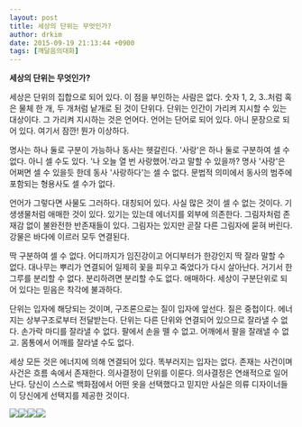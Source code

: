 ```yaml
---
layout: post
title: 세상의 단위는 무엇인가?
author: drkim
date: 2015-09-19 21:13:44 +0900
tags: [깨달음의대화]
---
```

**세상의 단위는 무엇인가?**

  


세상은 단위의 집합으로 되어 있다. 이 점을 부인하는 사람은 없다. 숫자 1, 2, 3..처럼 혹은 물체 한 개, 두 개처럼 낱개로 된 것이 단위다. 단위는 인간이 가리켜 지시할 수 있는 대상이다. 그 가리켜 지시하는 것은 언어다. 언어는 단어로 되어 있다. 아니 문장으로 되어 있다. 여기서 잠깐! 뭔가 이상하다. 

  


명사는 하나 둘로 구분이 가능하나 동사는 헷갈린다. '사랑'은 하나 둘로 구분하여 셀 수 없다. 아니 셀 수도 있다. '나 오늘 열 번 사랑했어.'라고 말할 수 있을까? 명사 '사랑'은 어쩌면 셀 수 있을듯 한데 동사 '사랑하다'는 셀 수 없다. 문법적 의미에서 동사의 범주에 포함되는 형용사도 셀 수가 없다. 

  


언어가 그렇다면 사물도 그러하다. 대칭되어 있다. 사실 많은 것이 셀 수 없는 것이다. 기생생물처럼 애매한 것이 있다. 있기는 있는데 에너지를 외부에 의존한다. 그림자처럼 존재감 없이 불완전한 반존재들이 있다. 그림자는 있지만 곧잘 다른 그림자에 묻혀 버린다. 강물은 바다에 이르러 모두 연결된다. 

  


딱 구분하여 셀 수 없다. 어디까지가 임진강이고 어디부터가 한강인지 딱 잘라 말할 수 없다. 대나무는 뿌리가 연결되어 일제히 꽃을 피우고 죽었다가 다시 살아난다. 거기서 한 그루를 분리할 수 없다. 분리하려면 분리할 수도 없다. 애매하다. 세상이 구분단위로 되어 있다는 믿음은 착각에 불과하다. 

  


단위는 입자에 해당되는 것이며, 구조론으로는 질이 입자에 앞선다. 질은 중첩이다. 에너지는 상부구조로부터 전달받는다. 단위는 다른 단위와 연결되어 있으므로 잘라낼 수 없다. 손가락 마디를 잘라낼 수 없다. 팔에서 손을 뗄 수 없고. 어깨에서 팔을 잘래낼 수 없고. 몸통에서 어깨를 잘라낼 수도 없다. 

  


세상 모든 것은 에너지에 의해 연결되어 있다. 똑부러지는 입자는 없다. 존재는 사건이며 사건은 흐름 속에서 존재한다. 의사결정이 단위를 이룬다. 의사결정은 연쇄적으로 일어난다. 당신이 스스로 백화점에서 어떤 옷을 선택했다고 믿지만 사실은 의류 디자이너들이 당신에게 선택지를 제공한 것이다. 

  



![](/files/attach/images/198/526/622/28.jpg)![](/files/attach/images/198/526/622/29.jpg)![](/files/attach/images/198/526/622/30.jpg)![](/files/attach/images/198/526/622/31.jpg)